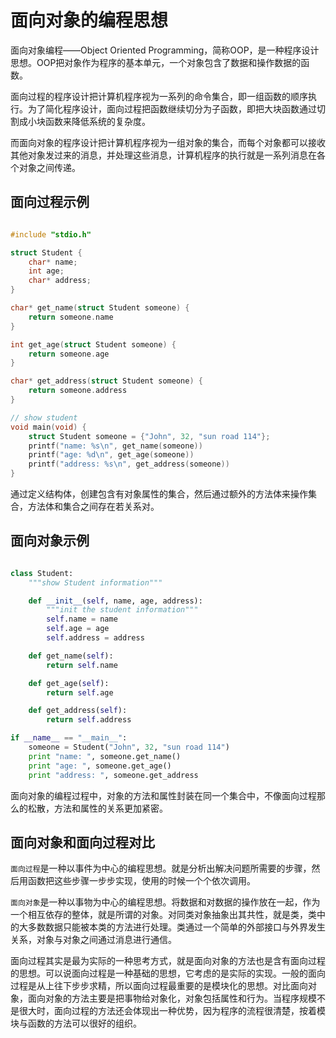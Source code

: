 # 面向对象的编程思想

面向对象编程——Object Oriented Programming，简称OOP，是一种程序设计思想。OOP把对象作为程序的基本单元，一个对象包含了数据和操作数据的函数。

面向过程的程序设计把计算机程序视为一系列的命令集合，即一组函数的顺序执行。为了简化程序设计，面向过程把函数继续切分为子函数，即把大块函数通过切割成小块函数来降低系统的复杂度。

而面向对象的程序设计把计算机程序视为一组对象的集合，而每个对象都可以接收其他对象发过来的消息，并处理这些消息，计算机程序的执行就是一系列消息在各个对象之间传递。

## 面向过程示例

``` c

#include "stdio.h"

struct Student {
    char* name;
    int age;
    char* address;
}

char* get_name(struct Student someone) {
    return someone.name
}

int get_age(struct Student someone) {
    return someone.age
}

char* get_address(struct Student someone) {
    return someone.address
}

// show student
void main(void) {
    struct Student someone = {"John", 32, "sun road 114"};
    printf("name: %s\n", get_name(someone))
    printf("age: %d\n", get_age(someone))
    printf("address: %s\n", get_address(someone))
}

```
通过定义结构体，创建包含有对象属性的集合，然后通过额外的方法体来操作集合，方法体和集合之间存在若关系对。

## 面向对象示例

``` python

class Student:
    """show Student information"""

    def __init__(self, name, age, address):
        """init the student information"""
        self.name = name
        self.age = age
        self.address = address

    def get_name(self):
        return self.name

    def get_age(self):
        return self.age

    def get_address(self):
        return self.address

if __name__ == "__main__":
    someone = Student("John", 32, "sun road 114")
    print "name: ", someone.get_name()
    print "age: ", someone.get_age()
    print "address: ", someone.get_address
```
面向对象的编程过程中，对象的方法和属性封装在同一个集合中，不像面向过程那么的松散，方法和属性的关系更加紧密。

## 面向对象和面向过程对比

`面向过程`是一种以事件为中心的编程思想。就是分析出解决问题所需要的步骤，然后用函数把这些步骤一步步实现，使用的时候一个个依次调用。

`面向对象`是一种以事物为中心的编程思想。将数据和对数据的操作放在一起，作为一个相互依存的整体，就是所谓的对象。对同类对象抽象出其共性，就是类，类中的大多数数据只能被本类的方法进行处理。类通过一个简单的外部接口与外界发生关系，对象与对象之间通过消息进行通信。

面向过程其实是最为实际的一种思考方式，就是面向对象的方法也是含有面向过程的思想。可以说面向过程是一种基础的思想，它考虑的是实际的实现。一般的面向过程是从上往下步步求精，所以面向过程最重要的是模块化的思想。对比面向对象，面向对象的方法主要是把事物给对象化，对象包括属性和行为。当程序规模不是很大时，面向过程的方法还会体现出一种优势，因为程序的流程很清楚，按着模块与函数的方法可以很好的组织。
